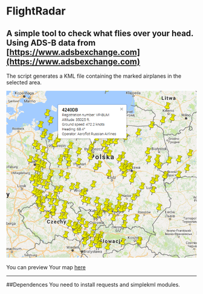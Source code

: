 # FlightRadar
A simple tool to check what flies over your head.
Using ADS-B data from [https://www.adsbexchange.com](https://www.adsbexchange.com)
---
The script generates a KML file containing the marked airplanes in the selected area.
<p align="center">
<img src="./example_map.png">
</p>

You can preview Your map [here](http://kmlviewer.nsspot.net/)

---
##Dependences
You need to install requests and simplekml modules.